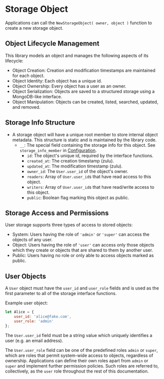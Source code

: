 
# Storage Object

Applications can call the `NewStorageObject( owner, object )` function to create a new storage object.


Object Lifecycle Management
---------------------------------------------------------------------

This library models an object and manages the following aspects of its lifecycle:
- Object Creation: Creation and modification timestamps are maintained for each object.
- Object Identity: Each object has a unique id.
- Object Ownership: Every object has a user as an owner.
- Object Serialization: Objects are saved to a structured storage using a MongoDB-like interface.
- Object Manipulation: Objects can be created, listed, searched, updated, and removed.


Storage Info Structure
---------------------------------------------------------------------

- A storage object will have a unique root member to store internal object metadata.
	This structure is static and is maintained by the library code.
	- `__`: The special field containing the storage info for this object.
		See `storage_info_member` in [Configuration](guides/Configuration.md).
		- `id`: The object's unique id, required by the interface functions.
		- `created_at`: The creation timestamp (zulu).
		- `updated_at`: The modification timestamp (zulu).
		- `owner_id`: The `User.user_id` of the object's owner.
		- `readers`: Array of `User.user_id`s that have read access to this object.
		- `writers`: Array of `User.user_id`s that have read/write access to this object.
		- `public`: Boolean flag marking this object as public.


Storage Access and Permissions
---------------------------------------------------------------------

User storage supports three types of access to stored objects:
- System: Users having the role of `'admin'` or `'super'` can access the objects of any user.
- Object: Users having the role of `'user'` can access only those objects which they create
or objects that are shared to them by another user.
- Public: Users having no role or only able to access objects marked as public.


User Objects
---------------------------------------------------------------------

A `User` object must have the `user_id` and `user_role` fields and is used as the first parameter to all of the storage interface functions.

Example user object:
```javascript
let Alice = {
	user_id: 'alice@fake.com',
	user_role: 'admin'
};
```

The `User.user_id` field must be a string value which uniquely identifies a user (e.g. an email address).

The `User.user_role` field can be one of the predefined roles `admin` or `super`,
which are roles that permit system-wide access to objects, regardless of ownership.
Applications can define their own roles apart from `admin` or `super` and implement further permission policies.
Such roles are referred to, collectively, as the `user` role throughout the rest of this documentation.


